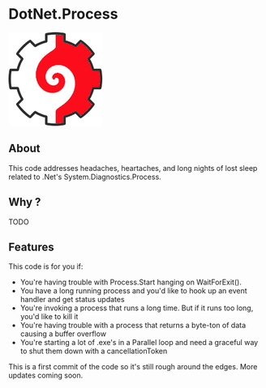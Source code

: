 # DotNet.Process

![DotNet.Config](https://raw.githubusercontent.com/jknight/DotNet.Process/master/DotNet.Process.png "DotNet.Process")

## About 

This code addresses headaches, heartaches, and long nights of lost sleep related to .Net's System.Diagnostics.Process. 

## Why ?

TODO

## Features

This code is for you if:

* You're having trouble with Process.Start hanging on WaitForExit().
* You have a long running process and you'd like to hook up an event handler and get status updates
* You're invoking a process that runs a long time. But if it runs too long, you'd like to kill it
* You're having trouble with a process that returns a byte-ton of data causing a buffer overflow
* You're starting a lot of .exe's in a Parallel loop and need a graceful way to shut them down with
a cancellationToken

This is a first commit of the code so it's still rough around the edges. More updates coming soon.

